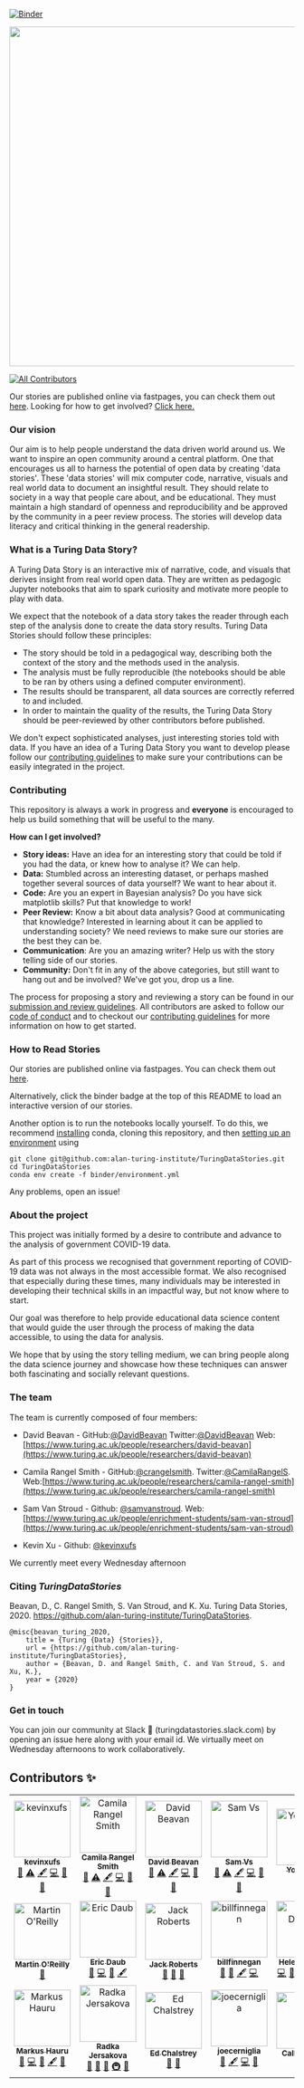 [![Binder](https://mybinder.org/badge_logo.svg)](https://mybinder.org/v2/gh/alan-turing-institute/TuringDataStories/master?filepath=stories%2F)

<p align="center">
<img src="https://github.com/alan-turing-institute/TuringDataStories/blob/logos/logos/TDS-logo-thin.png" align="center" width="600" />
</p>

<!-- ALL-CONTRIBUTORS-BADGE:START - Do not remove or modify this section -->
[![All Contributors](https://img.shields.io/badge/all_contributors-20-orange.svg?style=flat-square)](#contributors-)
<!-- ALL-CONTRIBUTORS-BADGE:END -->

Our stories are published online via fastpages, you can check them out [here](https://alan-turing-institute.github.io/TuringDataStories-fastpages/).
Looking for how to get involved? [Click here.](https://github.com/alan-turing-institute/TuringDataStories#contributing)

### Our vision

Our aim is to help people understand the data driven world around us. We want to inspire an open community around a central platform. One that encourages us all to harness the potential of open data by creating 'data stories'. These 'data stories' will mix computer code, narrative, visuals and real world data to document an insightful result. They should relate to society in a way that people care about, and be educational. They must maintain a high standard of openness and reproducibility and be approved by the community in a peer review process. The stories will develop data literacy and critical thinking in the general readership.


### What is a Turing Data Story?

A Turing Data Story is an interactive mix of narrative, code, and visuals that derives insight from real world open data. They are written as pedagogic Jupyter notebooks that aim to spark curiosity and motivate more people to play with data.

We expect that the notebook of a data story takes the reader through each step of the analysis
done to create the data story results. Turing Data Stories should follow these principles:

* The story should be told in a pedagogical way, describing both the context of the story and the methods used in the analysis.
* The analysis must be fully reproducible (the notebooks should be able to be ran by others using a defined computer environment).
* The results should be transparent, all data sources are correctly referred to and included.
* In order to maintain the quality of the results, the Turing Data Story should be peer-reviewed by other contributors before published.


We don't expect sophisticated analyses, just interesting stories told with data. If you have an idea of a Turing Data Story you want to develop please follow our [contributing guidelines](CONTRIBUTING.md) to make sure your contributions can be easily integrated in the project. 

### Contributing

This repository is always a work in progress and **everyone** is encouraged to help us build something that will be useful to the many.

**How can I get involved?**
- **Story ideas:** Have an idea for an interesting story that could be told if you had the data, or knew how to analyse it? We can help.
- **Data:** Stumbled across an interesting dataset, or perhaps mashed together several sources of data yourself? We want to hear about it.
- **Code:** Are you an expert in Bayesian analysis? Do you have sick matplotlib skills? Put that knowledge to work!
- **Peer Review:** Know a bit about data analysis? Good at communicating that knowledge? Interested in learning about it can be applied to understanding society? We need reviews to make sure our stories are the best they can be.
- **Communication**: Are you an amazing writer? Help us with the story telling side of our stories.
- **Community:** Don't fit in any of the above categories, but still want to hang out and be involved? We've got you, drop us a line.


The process for proposing a story and reviewing a story can be found in our [submission and review guidelines](SUBMISSION_REVIEW_GUIDELINE.md).
All contributors are asked to follow our [code of conduct](CODE_OF_CONDUCT.md) and to checkout our [contributing guidelines](CONTRIBUTING.md) for more information on how to get started.

### How to Read Stories

Our stories are published online via fastpages. You can check them out [here](https://alan-turing-institute.github.io/TuringDataStories-fastpages/).

Alternatively, click the binder badge at the top of this README to load an interactive version of our stories.

Another option is to run the notebooks locally yourself. To do this, we recommend [installing](https://docs.conda.io/projects/conda/en/latest/user-guide/install/) conda, cloning this repository, and then [setting up an environment](https://docs.conda.io/projects/conda/en/latest/user-guide/tasks/manage-environments.html#creating-an-environment-from-an-environment-yml-file) using
```
git clone git@github.com:alan-turing-institute/TuringDataStories.git
cd TuringDataStories
conda env create -f binder/environment.yml
```
Any problems, open an issue!


### About the project

This project was initially formed by a desire to contribute and advance to the analysis of government COVID-19 data.

As part of this process we recognised that government reporting of COVID-19 data was not always in the most accessible format. We also recognised that especially during these times, many individuals may be interested in developing their technical skills in an impactful way, but not know where to start.

Our goal was therefore to help provide educational data science content that would guide the user through the process of making the data accessible, to using the data for analysis.

We hope that by using the story telling medium, we can bring people along the data science journey and showcase how these techniques can answer both fascinating and socially relevant questions. 


### The team

The team is currently composed of four members:

* David Beavan - GitHub:[@DavidBeavan](https://github.com/DavidBeavan) Twitter:[@DavidBeavan](https://twitter.com/davidbeavan) Web:[https://www.turing.ac.uk/people/researchers/david-beavan](https://www.turing.ac.uk/people/researchers/david-beavan)
* Camila Rangel Smith - GitHub:[@crangelsmith](https://github.com/crangelsmith). Twitter:[@CamilaRangelS](https://twitter.com/CamilaRangelS). Web:[https://www.turing.ac.uk/people/researchers/camila-rangel-smith](https://www.turing.ac.uk/people/researchers/camila-rangel-smith)

* Sam Van Stroud - Github: [@samvanstroud](https://github.com/samvanstroud). Web:[https://www.turing.ac.uk/people/enrichment-students/sam-van-stroud](https://www.turing.ac.uk/people/enrichment-students/sam-van-stroud)
* Kevin Xu - Github: [@kevinxufs](https://github.com/kevinxufs)

We currently meet every Wednesday afternoon



### Citing _TuringDataStories_

Beavan, D., C. Rangel Smith, S. Van Stroud, and K. Xu. Turing Data Stories, 2020. https://github.com/alan-turing-institute/TuringDataStories.

```
@misc{beavan_turing_2020,
	title = {Turing {Data} {Stories}},
	url = {https://github.com/alan-turing-institute/TuringDataStories},
	author = {Beavan, D. and Rangel Smith, C. and Van Stroud, S. and Xu, K.},
	year = {2020}
}
```

### Get in touch


You can join our community at Slack 🏡 (turingdatastories.slack.com) by opening an issue here along with your email id.
We virtually meet on Wednesday afternoons to work collaboratively.  


## Contributors ✨

<!-- ALL-CONTRIBUTORS-LIST:START - Do not remove or modify this section -->
<!-- prettier-ignore-start -->
<!-- markdownlint-disable -->
<table>
  <tbody>
    <tr>
      <td align="center"><a href="https://github.com/kevinxufs"><img src="https://avatars2.githubusercontent.com/u/48526846?v=4?s=100" width="100px;" alt="kevinxufs"/><br /><sub><b>kevinxufs</b></sub></a><br /><a href="#ideas-kevinxufs" title="Ideas, Planning, & Feedback">🤔</a> <a href="https://github.com/alan-turing-institute/TuringDataStories/commits?author=kevinxufs" title="Tests">⚠️</a> <a href="#content-kevinxufs" title="Content">🖋</a> <a href="https://github.com/alan-turing-institute/TuringDataStories/commits?author=kevinxufs" title="Code">💻</a> <a href="https://github.com/alan-turing-institute/TuringDataStories/commits?author=kevinxufs" title="Documentation">📖</a> <a href="#projectManagement-kevinxufs" title="Project Management">📆</a></td>
      <td align="center"><a href="https://github.com/crangelsmith"><img src="https://avatars2.githubusercontent.com/u/11162074?v=4?s=100" width="100px;" alt="Camila Rangel Smith"/><br /><sub><b>Camila Rangel Smith</b></sub></a><br /><a href="#ideas-crangelsmith" title="Ideas, Planning, & Feedback">🤔</a> <a href="https://github.com/alan-turing-institute/TuringDataStories/commits?author=crangelsmith" title="Tests">⚠️</a> <a href="#content-crangelsmith" title="Content">🖋</a> <a href="https://github.com/alan-turing-institute/TuringDataStories/commits?author=crangelsmith" title="Code">💻</a> <a href="https://github.com/alan-turing-institute/TuringDataStories/commits?author=crangelsmith" title="Documentation">📖</a> <a href="#projectManagement-crangelsmith" title="Project Management">📆</a></td>
      <td align="center"><a href="https://github.com/DavidBeavan"><img src="https://avatars3.githubusercontent.com/u/6524799?v=4?s=100" width="100px;" alt="David Beavan"/><br /><sub><b>David Beavan</b></sub></a><br /><a href="#ideas-DavidBeavan" title="Ideas, Planning, & Feedback">🤔</a> <a href="https://github.com/alan-turing-institute/TuringDataStories/commits?author=DavidBeavan" title="Tests">⚠️</a> <a href="#content-DavidBeavan" title="Content">🖋</a> <a href="https://github.com/alan-turing-institute/TuringDataStories/commits?author=DavidBeavan" title="Code">💻</a> <a href="https://github.com/alan-turing-institute/TuringDataStories/commits?author=DavidBeavan" title="Documentation">📖</a> <a href="#projectManagement-DavidBeavan" title="Project Management">📆</a></td>
      <td align="center"><a href="https://github.com/samvanstroud"><img src="https://avatars0.githubusercontent.com/u/16232199?v=4?s=100" width="100px;" alt="Sam Vs"/><br /><sub><b>Sam Vs</b></sub></a><br /><a href="#ideas-samvanstroud" title="Ideas, Planning, & Feedback">🤔</a> <a href="https://github.com/alan-turing-institute/TuringDataStories/commits?author=samvanstroud" title="Tests">⚠️</a> <a href="#content-samvanstroud" title="Content">🖋</a> <a href="https://github.com/alan-turing-institute/TuringDataStories/commits?author=samvanstroud" title="Code">💻</a> <a href="https://github.com/alan-turing-institute/TuringDataStories/commits?author=samvanstroud" title="Documentation">📖</a> <a href="#projectManagement-samvanstroud" title="Project Management">📆</a></td>
      <td align="center"><a href="http://yo-yehudi.com"><img src="https://avatars0.githubusercontent.com/u/9271438?v=4?s=100" width="100px;" alt="Yo Yehudi"/><br /><sub><b>Yo Yehudi</b></sub></a><br /><a href="https://github.com/alan-turing-institute/TuringDataStories/commits?author=yochannah" title="Documentation">📖</a> <a href="#ideas-yochannah" title="Ideas, Planning, & Feedback">🤔</a></td>
      <td align="center"><a href="https://github.com/LouiseABowler"><img src="https://avatars1.githubusercontent.com/u/25640708?v=4?s=100" width="100px;" alt="Louise Bowler"/><br /><sub><b>Louise Bowler</b></sub></a><br /><a href="https://github.com/alan-turing-institute/TuringDataStories/pulls?q=is%3Apr+reviewed-by%3ALouiseABowler" title="Reviewed Pull Requests">👀</a></td>
      <td align="center"><a href="https://github.com/nbarlowATI"><img src="https://avatars3.githubusercontent.com/u/33832774?v=4?s=100" width="100px;" alt="nbarlowATI"/><br /><sub><b>nbarlowATI</b></sub></a><br /><a href="https://github.com/alan-turing-institute/TuringDataStories/pulls?q=is%3Apr+reviewed-by%3AnbarlowATI" title="Reviewed Pull Requests">👀</a></td>
    </tr>
    <tr>
      <td align="center"><a href="https://github.com/martintoreilly"><img src="https://avatars3.githubusercontent.com/u/21147592?v=4?s=100" width="100px;" alt="Martin O'Reilly"/><br /><sub><b>Martin O'Reilly</b></sub></a><br /><a href="#ideas-martintoreilly" title="Ideas, Planning, & Feedback">🤔</a></td>
      <td align="center"><a href="https://github.com/edaub"><img src="https://avatars0.githubusercontent.com/u/45598892?v=4?s=100" width="100px;" alt="Eric Daub"/><br /><sub><b>Eric Daub</b></sub></a><br /><a href="#blog-edaub" title="Blogposts">📝</a> <a href="https://github.com/alan-turing-institute/TuringDataStories/commits?author=edaub" title="Code">💻</a> <a href="#ideas-edaub" title="Ideas, Planning, & Feedback">🤔</a> <a href="#content-edaub" title="Content">🖋</a></td>
      <td align="center"><a href="https://github.com/jack89roberts"><img src="https://avatars.githubusercontent.com/u/16308271?v=4?s=100" width="100px;" alt="Jack Roberts"/><br /><sub><b>Jack Roberts</b></sub></a><br /><a href="https://github.com/alan-turing-institute/TuringDataStories/pulls?q=is%3Apr+reviewed-by%3Ajack89roberts" title="Reviewed Pull Requests">👀</a> <a href="#blog-jack89roberts" title="Blogposts">📝</a> <a href="#ideas-jack89roberts" title="Ideas, Planning, & Feedback">🤔</a></td>
      <td align="center"><a href="https://github.com/billfinnegan"><img src="https://avatars.githubusercontent.com/u/79983583?v=4?s=100" width="100px;" alt="billfinnegan"/><br /><sub><b>billfinnegan</b></sub></a><br /><a href="#ideas-billfinnegan" title="Ideas, Planning, & Feedback">🤔</a> <a href="https://github.com/alan-turing-institute/TuringDataStories/pulls?q=is%3Apr+reviewed-by%3Abillfinnegan" title="Reviewed Pull Requests">👀</a> <a href="#content-billfinnegan" title="Content">🖋</a> <a href="https://github.com/alan-turing-institute/TuringDataStories/commits?author=billfinnegan" title="Code">💻</a></td>
      <td align="center"><a href="https://github.com/helendduncan"><img src="https://avatars.githubusercontent.com/u/46891265?v=4?s=100" width="100px;" alt="Helen Duncan"/><br /><sub><b>Helen Duncan</b></sub></a><br /><a href="https://github.com/alan-turing-institute/TuringDataStories/commits?author=helendduncan" title="Code">💻</a> <a href="#data-helendduncan" title="Data">🔣</a> <a href="#ideas-helendduncan" title="Ideas, Planning, & Feedback">🤔</a> <a href="#projectManagement-helendduncan" title="Project Management">📆</a> <a href="https://github.com/alan-turing-institute/TuringDataStories/pulls?q=is%3Apr+reviewed-by%3Ahelendduncan" title="Reviewed Pull Requests">👀</a> <a href="#content-helendduncan" title="Content">🖋</a></td>
      <td align="center"><a href="https://github.com/ChristinaLast"><img src="https://avatars.githubusercontent.com/u/36204574?v=4?s=100" width="100px;" alt="Christina Last"/><br /><sub><b>Christina Last</b></sub></a><br /><a href="https://github.com/alan-turing-institute/TuringDataStories/commits?author=ChristinaLast" title="Code">💻</a> <a href="#data-ChristinaLast" title="Data">🔣</a> <a href="#ideas-ChristinaLast" title="Ideas, Planning, & Feedback">🤔</a> <a href="https://github.com/alan-turing-institute/TuringDataStories/pulls?q=is%3Apr+reviewed-by%3AChristinaLast" title="Reviewed Pull Requests">👀</a> <a href="#content-ChristinaLast" title="Content">🖋</a></td>
      <td align="center"><a href="https://github.com/lukehare"><img src="https://avatars.githubusercontent.com/u/44277986?v=4?s=100" width="100px;" alt="lukehare"/><br /><sub><b>lukehare</b></sub></a><br /><a href="https://github.com/alan-turing-institute/TuringDataStories/commits?author=lukehare" title="Code">💻</a> <a href="#data-lukehare" title="Data">🔣</a> <a href="#ideas-lukehare" title="Ideas, Planning, & Feedback">🤔</a> <a href="https://github.com/alan-turing-institute/TuringDataStories/pulls?q=is%3Apr+reviewed-by%3Alukehare" title="Reviewed Pull Requests">👀</a> <a href="#content-lukehare" title="Content">🖋</a></td>
    </tr>
    <tr>
      <td align="center"><a href="http://mhauru.org"><img src="https://avatars.githubusercontent.com/u/5229876?v=4?s=100" width="100px;" alt="Markus Hauru"/><br /><sub><b>Markus Hauru</b></sub></a><br /><a href="https://github.com/alan-turing-institute/TuringDataStories/pulls?q=is%3Apr+reviewed-by%3Amhauru" title="Reviewed Pull Requests">👀</a> <a href="https://github.com/alan-turing-institute/TuringDataStories/commits?author=mhauru" title="Code">💻</a> <a href="#projectManagement-mhauru" title="Project Management">📆</a> <a href="#content-mhauru" title="Content">🖋</a> <a href="#ideas-mhauru" title="Ideas, Planning, & Feedback">🤔</a></td>
      <td align="center"><a href="https://github.com/radka-j"><img src="https://avatars.githubusercontent.com/u/29207091?v=4?s=100" width="100px;" alt="Radka Jersakova"/><br /><sub><b>Radka Jersakova</b></sub></a><br /><a href="#projectManagement-radka-j" title="Project Management">📆</a> <a href="#ideas-radka-j" title="Ideas, Planning, & Feedback">🤔</a> <a href="https://github.com/alan-turing-institute/TuringDataStories/commits?author=radka-j" title="Documentation">📖</a> <a href="#infra-radka-j" title="Infrastructure (Hosting, Build-Tools, etc)">🚇</a> <a href="https://github.com/alan-turing-institute/TuringDataStories/pulls?q=is%3Apr+reviewed-by%3Aradka-j" title="Reviewed Pull Requests">👀</a></td>
      <td align="center"><a href="http://edchalstrey.com/"><img src="https://avatars.githubusercontent.com/u/5486164?v=4?s=100" width="100px;" alt="Ed Chalstrey"/><br /><sub><b>Ed Chalstrey</b></sub></a><br /><a href="#ideas-edwardchalstrey1" title="Ideas, Planning, & Feedback">🤔</a> <a href="https://github.com/alan-turing-institute/TuringDataStories/pulls?q=is%3Apr+reviewed-by%3Aedwardchalstrey1" title="Reviewed Pull Requests">👀</a></td>
      <td align="center"><a href="https://github.com/joecerniglia"><img src="https://avatars.githubusercontent.com/u/97735240?v=4?s=100" width="100px;" alt="joecerniglia"/><br /><sub><b>joecerniglia</b></sub></a><br /><a href="#ideas-joecerniglia" title="Ideas, Planning, & Feedback">🤔</a> <a href="#content-joecerniglia" title="Content">🖋</a> <a href="https://github.com/alan-turing-institute/TuringDataStories/commits?author=joecerniglia" title="Code">💻</a> <a href="#data-joecerniglia" title="Data">🔣</a></td>
      <td align="center"><a href="https://github.com/callummole"><img src="https://avatars.githubusercontent.com/u/22677759?v=4?s=100" width="100px;" alt="Callum Mole"/><br /><sub><b>Callum Mole</b></sub></a><br /><a href="https://github.com/alan-turing-institute/TuringDataStories/pulls?q=is%3Apr+reviewed-by%3Acallummole" title="Reviewed Pull Requests">👀</a></td>
      <td align="center"><a href="https://aoifehughes.github.io"><img src="https://avatars.githubusercontent.com/u/10923695?v=4?s=100" width="100px;" alt="Aoife Hughes"/><br /><sub><b>Aoife Hughes</b></sub></a><br /><a href="#ideas-AoifeHughes" title="Ideas, Planning, & Feedback">🤔</a> <a href="#content-AoifeHughes" title="Content">🖋</a></td>
    </tr>
  </tbody>
  <tfoot>
    
  </tfoot>
</table>

<!-- markdownlint-restore -->
<!-- prettier-ignore-end -->

<!-- ALL-CONTRIBUTORS-LIST:END -->
